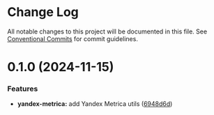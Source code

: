 # Change Log

All notable changes to this project will be documented in this file.
See [Conventional Commits](https://conventionalcommits.org) for commit guidelines.

# 0.1.0 (2024-11-15)

### Features

- **yandex-metrica:** add Yandex Metrica utils ([6948d6d](https://github.com/rambler-digital-solutions/rambler-common/commit/6948d6d918a9d7ad26843e76cb41c618d253deb3))
